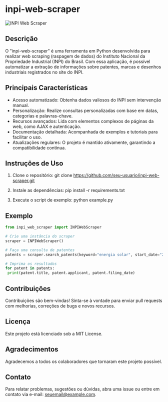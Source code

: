 # inpi-web-scraper

![INPI Web Scraper](https://example.com/inpi-web-scraper.png) <!-- Substitua pelo link da imagem do repositório -->

## Descrição

O "inpi-web-scraper" é uma ferramenta em Python desenvolvida para realizar web scraping (raspagem de dados) do Instituto Nacional da Propriedade Industrial (INPI) do Brasil. Com essa aplicação, é possível automatizar a extração de informações sobre patentes, marcas e desenhos industriais registrados no site do INPI.

## Principais Características

- Acesso automatizado: Obtenha dados valiosos do INPI sem intervenção manual.
- Personalização: Realize consultas personalizadas com base em datas, categorias e palavras-chave.
- Recursos avançados: Lida com elementos complexos de páginas da web, como AJAX e autenticação.
- Documentação detalhada: Acompanhada de exemplos e tutoriais para facilitar o uso.
- Atualizações regulares: O projeto é mantido ativamente, garantindo a compatibilidade contínua.

## Instruções de Uso

1. Clone o repositório:
git clone https://github.com/seu-usuario/inpi-web-scraper.git


2. Instale as dependências:
pip install -r requirements.txt


3. Execute o script de exemplo:
python example.py


## Exemplo

```python
from inpi_web_scraper import INPIWebScraper

# Crie uma instância do scraper
scraper = INPIWebScraper()

# Faça uma consulta de patentes
patents = scraper.search_patents(keyword="energia solar", start_date="2022-01-01", end_date="2023-07-01")

# Imprima os resultados
for patent in patents:
 print(patent.title, patent.applicant, patent.filing_date)
```

## Contribuições
Contribuições são bem-vindas! Sinta-se à vontade para enviar pull requests com melhorias, correções de bugs e novos recursos.

## Licença
Este projeto está licenciado sob a MIT License.

## Agradecimentos
Agradecemos a todos os colaboradores que tornaram este projeto possível.

## Contato
Para relatar problemas, sugestões ou dúvidas, abra uma issue ou entre em contato via e-mail: seuemail@example.com.
